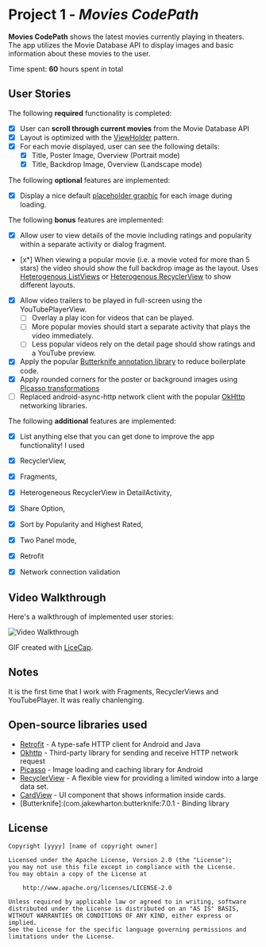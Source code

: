 # Project 1 - *Movies CodePath*

**Movies CodePath** shows the latest movies currently playing in theaters. The app utilizes the Movie Database API to display images and basic information about these movies to the user.

Time spent: **60** hours spent in total

## User Stories

The following **required** functionality is completed:

* [x] User can **scroll through current movies** from the Movie Database API
* [x] Layout is optimized with the [ViewHolder](http://guides.codepath.com/android/Using-an-ArrayAdapter-with-ListView#improving-performance-with-the-viewholder-pattern) pattern.
* [x] For each movie displayed, user can see the following details:
  * [x] Title, Poster Image, Overview (Portrait mode)
  * [x] Title, Backdrop Image, Overview (Landscape mode)

The following **optional** features are implemented:

* [x] Display a nice default [placeholder graphic](http://guides.codepath.com/android/Displaying-Images-with-the-Picasso-Library#configuring-picasso) for each image during loading.

The following **bonus** features are implemented:

* [x] Allow user to view details of the movie including ratings and popularity within a separate activity or dialog fragment.
* [x*] When viewing a popular movie (i.e. a movie voted for more than 5 stars) the video should show the full backdrop image as the layout.  Uses [Heterogenous ListViews](http://guides.codepath.com/android/Implementing-a-Heterogenous-ListView) or [Heterogenous RecyclerView](http://guides.codepath.com/android/Heterogenous-Layouts-inside-RecyclerView) to show different layouts.
* [x] Allow video trailers to be played in full-screen using the YouTubePlayerView.
    * [ ] Overlay a play icon for videos that can be played.
    * [ ] More popular movies should start a separate activity that plays the video immediately.
    * [ ] Less popular videos rely on the detail page should show ratings and a YouTube preview.
* [x] Apply the popular [Butterknife annotation library](http://guides.codepath.com/android/Reducing-View-Boilerplate-with-Butterknife) to reduce boilerplate code.
* [x] Apply rounded corners for the poster or background images using [Picasso transformations](https://guides.codepath.com/android/Displaying-Images-with-the-Picasso-Library#other-transformations)
* [ ] Replaced android-async-http network client with the popular [OkHttp](http://guides.codepath.com/android/Using-OkHttp) networking libraries.

The following **additional** features are implemented:

* [x] List anything else that you can get done to improve the app functionality!
I used 

* [x] RecyclerView, 
* [x] Fragments, 
* [x] Heterogeneous RecyclerView in DetailActivity, 
* [x] Share Option, 
* [x] Sort by Popularity and Highest Rated,
* [x] Two Panel mode,
* [x] Retrofit
* [x] Network connection validation




## Video Walkthrough

Here's a walkthrough of implemented user stories:

<img src='https://i.imgur.com/8r5t3dh.gif' title='Video Walkthrough' width='' alt='Video Walkthrough' />

GIF created with [LiceCap](http://www.cockos.com/licecap/).

## Notes
It is the first time that I work with Fragments, RecyclerViews and YouTubePlayer. It was really chanlenging.

## Open-source libraries used

- [Retrofit](com.squareup.retrofit:retrofit:1.9.0) - A type-safe HTTP client for Android and Java
- [Okhttp](com.squareup.okhttp.:okhttp:2.4.0) - Third-party library for sending and receive HTTP network request
- [Picasso](com.squareup.picasso:picasso:2.5.2) - Image loading and caching library for Android
- [RecyclerView](com.android.support:recyclerview-v7:26.+) - A flexible view for providing a limited window into a large data set.
- [CardView](com.android.support:cardview-v7:26.+) - UI component that shows information inside cards.
- [Butterknife]:(com.jakewharton:butterknife:7.0.1 - Binding library




## License

    Copyright [yyyy] [name of copyright owner]

    Licensed under the Apache License, Version 2.0 (the "License");
    you may not use this file except in compliance with the License.
    You may obtain a copy of the License at

        http://www.apache.org/licenses/LICENSE-2.0

    Unless required by applicable law or agreed to in writing, software
    distributed under the License is distributed on an "AS IS" BASIS,
    WITHOUT WARRANTIES OR CONDITIONS OF ANY KIND, either express or implied.
    See the License for the specific language governing permissions and
    limitations under the License.
